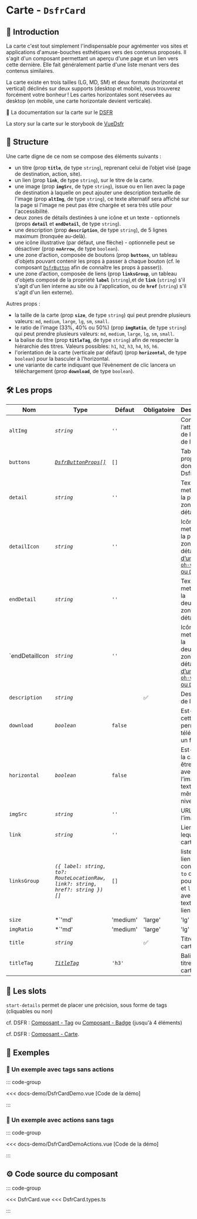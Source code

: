 # Carte - `DsfrCard`

## 🌟 Introduction

La carte c'est tout simplement l'indispensable pour agrémenter vos sites et applications d'amuse-bouches esthétiques vers des contenus proposés. Il s'agit d'un composant permettant un aperçu d'une page et un lien vers cette dernière. Elle fait généralement partie d'une liste menant vers des contenus similaires.

La carte existe en trois tailles (LG, MD, SM) et deux formats (horizontal et vertical) déclinés sur deux supports (desktop et mobile), vous trouverez forcément votre bonheur ! Les cartes horizontales sont réservées au desktop (en mobile, une carte horizontale devient verticale).

🏅 La documentation sur la carte sur le [DSFR](https://www.systeme-de-design.gouv.fr/elements-d-interface/composants/carte)

<VIcon name="vi-file-type-storybook" /> La story sur la carte sur le storybook de [VueDsfr](https://storybook.vue-ds.fr/?path=/docs/composants-dsfrcard--docs)

## 📐 Structure

Une carte digne de ce nom se compose des éléments suivants :

- un titre (prop **`title`**, de type `string`), reprenant celui de l’objet visé (page de destination, action, site).
- un lien (prop **`link`**, de type `string`), sur le titre de la carte.
- une image (prop **`imgSrc`**, de type `string`), issue ou en lien avec la page de destination à laquelle on peut ajouter une description textuelle de l'image (prop **`altImg`**, de type `string`), ce texte alternatif sera affiché sur la page si l'image ne peut pas être chargée et sera très utile pour l'accessibilité.
- deux zones de détails destinées à une icône et un texte - optionnels (props **`detail`** et **`endDetail`**, de type `string`).
- une description (prop **`description`**, de type `string`), de 5 lignes maximum (tronquée au-delà).
- une icône illustrative (par défaut, une flèche) - optionnelle peut se désactiver (prop **`noArrow`**, de type `boolean`).
- une zone d’action, composée de boutons (prop **`buttons`**, un tableau d'objets pouvant contenir les props à passer à chaque bouton (cf. le composant [`DsfrButton`](/composants/DsfrButton) afin de connaître les props à passer)).
- une zone d’action, composée de liens (prop **`linksGroup`**, un tableau d'objets composé de la propriété **`label`** (`string`),et de **`link`** (`string`) s'il s'agit d'un lien interne au site ou à l'application, ou de **`href`** (`string`) s'il s'agit d'un lien externe).

Autres props :

- la taille de la carte (prop **`size`**, de type `string`) qui peut prendre plusieurs valeurs: `md`, `medium`, `large`, `lg`, `sm`, `small`.
- le ratio de l'image (33%, 40% ou 50%) (prop **`imgRatio`**, de type `string`) qui peut prendre plusieurs valeurs: `md`, `medium`, `large`, `lg`, `sm`, `small`.
- la balise du titre (prop **`titleTag`**, de type `string`) afin de respecter la hiérarchie des titres. Valeurs possibles: `h1`, `h2`, `h3`, `h4`, `h5`, `h6`.
- l'orientation de la carte (verticale par défaut) (prop **`horizontal`**, de type `boolean`) pour la basculer à l'horizontal.
- une variante de carte indiquant que l’évènement de clic lancera un téléchargement (prop **`download`**, de type `boolean`).

## 🛠️ Les props

|  Nom                   |   Type      |  Défaut         | Obligatoire        | Description |
| ---------------------- | ---------   | --------------- | ------------------ | ---- |
| `altImg`               | *`string`*  | `''`            |                    | Contenu de l’attribut `alt` de l’image de la carte |
| `buttons`              | [*`DsfrButtonProps[]`*](/types#dsfrbutton-et-dsfrbuttongroup)  | `[]`            |                    | Tableau de props à donner à DsfrButton |
| `detail`               | *`string`*  | `''`            |                    | Texte à mettre dans la première zone de détail |
| `detailIcon`           | *`string`*  | `''`            |                    | Icône à mettre dans la première zone de détail ([nom d’une icône `oh-vue-icon` ou `DSFR`](/guide/icones)) |
| `endDetail`            | *`string`*  | `''`            |                    | Texte à mettre dans la deuxième zone de détail |
| `endDetailIcon         | *`string`*  | `''`            |                    | Icône à mettre dans la deuxième zone de détail ([nom d’une icône `oh-vue-icon` ou `DSFR`](/guide/icones)) |
| `description`          | *`string`*  |                 | ✅                 | Description de la carte |
| `download`             | *`boolean`* | `false`         |                    | Est-ce que cette carte permet de télécharger un fichier ? |
| `horizontal`           | *`boolean`* | `false`         |                    | Est-ce que la carte doit être affiché avec l’image et le texte au même niveau ? |
| `imgSrc`               | *`string`*  | `''`            |                    | URL vers l’image |
| `link`                 | *`string`*  | `''`            |                    | Lien vers lequel la carte pointe |
| `linksGroup`           | *`({ label: string, to?: RouteLocationRaw, link?: string, href?: string })[]`*  | `[]`            |                    | liste de liens : objet contenant `to` ou `href` pour le lien et `label` avec le texte du lien |
| `size`                 | *`'md' | 'medium' | 'large' | 'lg' | 'sm' | 'small' | undefined`*  | `'md'`          |                    | Taille de la carte |
| `imgRatio`             | *`'md' | 'medium' | 'large' | 'lg' | 'sm' | 'small' | undefined`*  | `'md'`          |                    |
| `title`                | *`string`*  |                 | ✅                 | Titre de la carte |
| `titleTag`             | [*`TitleTag`*](/docs/types.md#title-tag "'h1' \| 'h2' \| 'h3' \| 'h4' \| 'h5' \| 'h6'") | `'h3'`          |          | Balise du titre de la carte |

## 🧩 Les slots

`start-details`  permet de placer une précision, sous forme de tags (cliquables ou non)

cf. DSFR : [Composant - Tag](https://www.systeme-de-design.gouv.fr/elements-d-interface/composants/tag) ou [Composant - Badge](https://www.systeme-de-design.gouv.fr/elements-d-interface/composants/badge) (jusqu'à 4 éléments)

cf. DSFR : [Composant - Carte](https://www.systeme-de-design.gouv.fr/elements-d-interface/composants/carte/).

## 📝 Exemples

### 📝 Un exemple avec tags sans actions

::: code-group

<Story data-title="Démo" min-h="680px">
  <DsfrCardDemo />
</Story>

<<< docs-demo/DsfrCardDemo.vue [Code de la démo]

:::

### 📝 Un exemple avec actions sans tags

::: code-group

<Story data-title="Démo" min-h="720px">
  <DsfrCardDemoActions />
</Story>

<<< docs-demo/DsfrCardDemoActions.vue [Code de la démo]

:::

## ⚙️ Code source du composant

::: code-group

<<< DsfrCard.vue
<<< DsfrCard.types.ts

:::

<script setup lang="ts">
import DsfrCardDemo from './docs-demo/DsfrCardDemo.vue'
import DsfrCardDemoActions from './docs-demo/DsfrCardDemoActions.vue'
</script>
